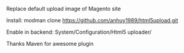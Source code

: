 Replace default upload image of Magento site

Install: modman clone https://github.com/anhuy1989/html5upload.git

Enable in backend: System/Configuration/Html5 uploader/

Thanks Maven for awesome plugin